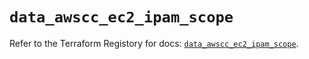 # `data_awscc_ec2_ipam_scope`

Refer to the Terraform Registory for docs: [`data_awscc_ec2_ipam_scope`](https://registry.terraform.io/providers/hashicorp/awscc/0.70.0/docs/data-sources/ec2_ipam_scope).
